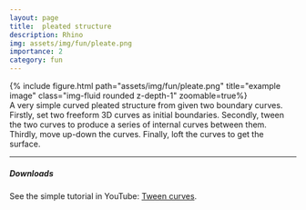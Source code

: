```yaml
---
layout: page
title:  pleated structure
description: Rhino
img: assets/img/fun/pleate.png
importance: 2
category: fun
---
```


<div class="row">
    <div class="col-sm mt-3 mt-md-0">
        {% include figure.html path="assets/img/fun/pleate.png" title="example image" class="img-fluid rounded z-depth-1" zoomable=true%}
    </div>
</div>
<div class="caption">
    A very simple curved pleated structure from given two boundary curves. Firstly, set two freeform 3D curves as initial boundaries. Secondly, tween the two curves to produce a series of internal curves between them. Thirdly, move up-down the curves. Finally, loft the curves to get the surface. 
</div>

------

##### <i class='fas fa-download'>**Downloads**</i>

See the simple tutorial in YouTube: [Tween curves](https://www.youtube.com/watch?v=YOnwrLFjUSI&t=762s).